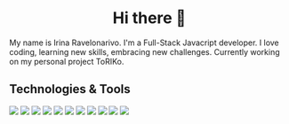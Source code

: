 <h1 align="center">Hi there 👋</h1>

My name is  Irina Ravelonarivo. I'm a Full-Stack Javacript developer. I love coding, learning new skills, embracing new challenges. Currently working on my personal project ToRIKo.

## Technologies & Tools 

![](https://img.shields.io/badge/OS-Windows-informational?style=flat&logo=Windows&logoColor=white&color=0078d6)
![](https://img.shields.io/badge/OS-Linux-informational?style=flat&logo=Linux&logoColor=white&color=fcc624)
![](https://img.shields.io/badge/Shell-Bash-informational?style=flat&logo=GNU-Bash&logoColor=white&color=4eaa25)
![](https://img.shields.io/badge/Code-Javascript-informational?style=flat&logo=JavaScript&logoColor=white&color=f7df1e)
![](https://img.shields.io/badge/Code-React-informational?style=flat&logo=React&logoColor=white&color=61dafb)
![](https://img.shields.io/badge/Code-Next.js-informational?style=flat&logo=Next.js&logoColor=white&color=000000)
![](https://img.shields.io/badge/Code-Node.js-informational?style=flat&logo=Node.js&logoColor=white&color=339933)
![](https://img.shields.io/badge/Tools-Git-informational?style=flat&logo=Git&logoColor=white&color=f05032)
![](https://img.shields.io/badge/Tools-PostgreSQL-informational?style=flat&logo=PostgreSQL&logoColor=white&color=336791)
![](https://img.shields.io/badge/Tools-Redis-informational?style=flat&logo=Redis&logoColor=white&color=dc382d)
![](https://img.shields.io/badge/Tools-Docker-informational?style=flat&logo=Docker&logoColor=white&color=2496ED)
